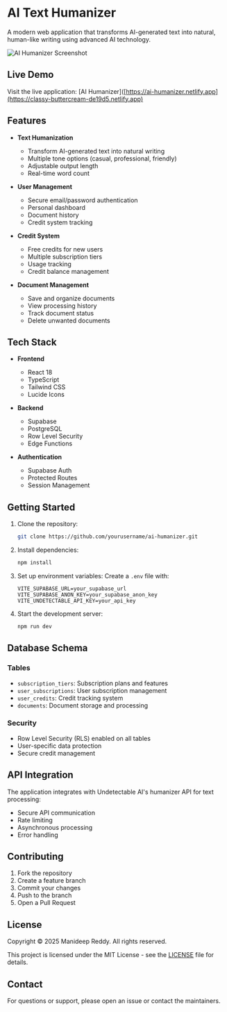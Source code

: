 # AI Text Humanizer

A modern web application that transforms AI-generated text into natural, human-like writing using advanced AI technology.

![AI Humanizer Screenshot](https://images.pexels.com/photos/546819/pexels-photo-546819.jpeg?auto=compress&cs=tinysrgb&w=1260&h=750&dpr=1)

## Live Demo

Visit the live application: [AI Humanizer]([https://ai-humanizer.netlify.app](https://classy-buttercream-de19d5.netlify.app)

## Features

- **Text Humanization**
  - Transform AI-generated text into natural writing
  - Multiple tone options (casual, professional, friendly)
  - Adjustable output length
  - Real-time word count

- **User Management**
  - Secure email/password authentication
  - Personal dashboard
  - Document history
  - Credit system tracking

- **Credit System**
  - Free credits for new users
  - Multiple subscription tiers
  - Usage tracking
  - Credit balance management

- **Document Management**
  - Save and organize documents
  - View processing history
  - Track document status
  - Delete unwanted documents

## Tech Stack

- **Frontend**
  - React 18
  - TypeScript
  - Tailwind CSS
  - Lucide Icons

- **Backend**
  - Supabase
  - PostgreSQL
  - Row Level Security
  - Edge Functions

- **Authentication**
  - Supabase Auth
  - Protected Routes
  - Session Management

## Getting Started

1. Clone the repository:
   ```bash
   git clone https://github.com/yourusername/ai-humanizer.git
   ```

2. Install dependencies:
   ```bash
   npm install
   ```

3. Set up environment variables:
   Create a `.env` file with:
   ```
   VITE_SUPABASE_URL=your_supabase_url
   VITE_SUPABASE_ANON_KEY=your_supabase_anon_key
   VITE_UNDETECTABLE_API_KEY=your_api_key
   ```

4. Start the development server:
   ```bash
   npm run dev
   ```

## Database Schema

### Tables

- `subscription_tiers`: Subscription plans and features
- `user_subscriptions`: User subscription management
- `user_credits`: Credit tracking system
- `documents`: Document storage and processing

### Security

- Row Level Security (RLS) enabled on all tables
- User-specific data protection
- Secure credit management

## API Integration

The application integrates with Undetectable AI's humanizer API for text processing:

- Secure API communication
- Rate limiting
- Asynchronous processing
- Error handling

## Contributing

1. Fork the repository
2. Create a feature branch
3. Commit your changes
4. Push to the branch
5. Open a Pull Request

## License

Copyright © 2025 Manideep Reddy. All rights reserved.

This project is licensed under the MIT License - see the [LICENSE](LICENSE) file for details.

## Contact

For questions or support, please open an issue or contact the maintainers.
